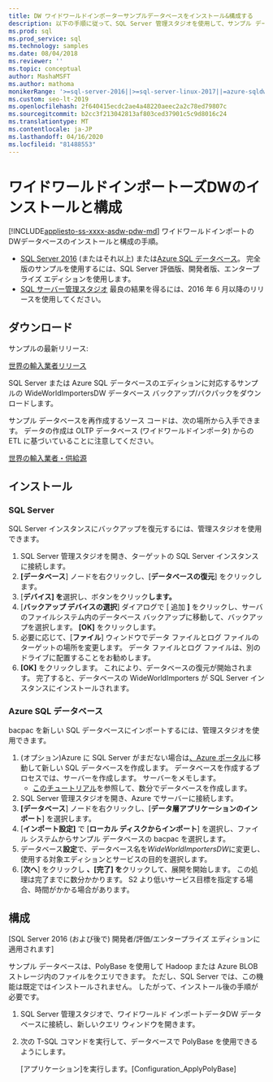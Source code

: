 ```yaml
---
title: DW ワイドワールドインポーターサンプルデータベースをインストール&構成する
description: 以下の手順に従って、SQL Server 管理スタジオを使用して、サンプル データベースをダウンロード、インストール、および構成します。
ms.prod: sql
ms.prod_service: sql
ms.technology: samples
ms.date: 08/04/2018
ms.reviewer: ''
ms.topic: conceptual
author: MashaMSFT
ms.author: mathoma
monikerRange: '>=sql-server-2016||>=sql-server-linux-2017||=azure-sqldw-latest||>=aps-pdw-2016||=sqlallproducts-allversions||=azuresqldb-mi-current'
ms.custom: seo-lt-2019
ms.openlocfilehash: 2f640415ecdc2ae4a48220aeec2a2c78ed79807c
ms.sourcegitcommit: b2cc3f213042813af803ced37901c5c9d8016c24
ms.translationtype: MT
ms.contentlocale: ja-JP
ms.lasthandoff: 04/16/2020
ms.locfileid: "81488553"
---
```

# <a name="wideworldimportersdw-installation-and-configuration"></a>ワイドワールドインポートーズDWのインストールと構成
[!INCLUDE[appliesto-ss-xxxx-asdw-pdw-md](../includes/appliesto-ss-xxxx-asdw-pdw-md.md)]
ワイドワールドインポートのDWデータベースのインストールと構成の手順。

- [SQL Server 2016](https://www.microsoft.com/evalcenter/evaluate-sql-server-2016) (またはそれ以上) または[Azure SQL データベース](https://azure.microsoft.com/services/sql-database/)。 完全版のサンプルを使用するには、SQL Server 評価版、開発者版、エンタープライズ エディションを使用します。
- [SQL サーバー管理スタジオ](../ssms/download-sql-server-management-studio-ssms.md) 最良の結果を得るには、2016 年 6 月以降のリリースを使用してください。

## <a name="download"></a>ダウンロード

サンプルの最新リリース:

[世界の輸入業者リリース](https://go.microsoft.com/fwlink/?LinkID=800630)

SQL Server または Azure SQL データベースのエディションに対応するサンプルの WideWorldImportersDW データベース バックアップ/バクパックをダウンロードします。

サンプル データベースを再作成するソース コードは、次の場所から入手できます。 データの作成は OLTP データベース (ワイドワールドインポータ) からの ETL に基づいていることに注意してください。

[世界の輸入業者・供給源](https://github.com/Microsoft/sql-server-samples/tree/master/samples/databases/wide-world-importers/sample-scripts)

## <a name="install"></a>インストール


### <a name="sql-server"></a>SQL Server

SQL Server インスタンスにバックアップを復元するには、管理スタジオを使用できます。

1. SQL Server 管理スタジオを開き、ターゲットの SQL Server インスタンスに接続します。
2. **[データベース**] ノードを右クリックし、[**データベースの復元**] をクリックします。
3. [**デバイス] を**選択し、ボタンをクリック**します。**
4. [**バックアップ デバイスの選択**] ダイアログで [ 追加 **]** をクリックし、サーバのファイルシステム内のデータベース バックアップに移動して、バックアップを選択します。 **[OK]** をクリックします。
5. 必要に応じて、[**ファイル**] ウィンドウでデータ ファイルとログ ファイルのターゲットの場所を変更します。 データ ファイルとログ ファイルは、別のドライブに配置することをお勧めします。
6. **[OK]** をクリックします。 これにより、データベースの復元が開始されます。 完了すると、データベースの WideWorldImporters が SQL Server インスタンスにインストールされます。

### <a name="azure-sql-database"></a>Azure SQL データベース

bacpac を新しい SQL データベースにインポートするには、管理スタジオを使用できます。

1. (オプション)Azure に SQL Server がまだない場合は[、Azure ポータル](https://portal.azure.com/)に移動して新しい SQL データベースを作成します。 データベースを作成するプロセスでは、サーバーを作成します。 サーバーをメモします。
   - [このチュートリアル](https://azure.microsoft.com/documentation/articles/sql-database-get-started/)を参照して、数分でデータベースを作成します。
2. SQL Server 管理スタジオを開き、Azure でサーバーに接続します。
3. **[データベース**] ノードを右クリックし、[**データ層アプリケーションのインポート**] を選択します。
4. [**インポート設定]** で [**ローカル ディスクからインポート**] を選択し、ファイル システムからサンプル データベースの bacpac を選択します。
5. データベース**設定**で、データベース名を*WideWorldImportersDW*に変更し、使用する対象エディションとサービスの目的を選択します。
6. [**次へ**] をクリックし **、[完了] を**クリックして、展開を開始します。 この処理は完了までに数分かかります。 S2 より低いサービス目標を指定する場合、時間がかかる場合があります。

## <a name="configuration"></a>構成

[SQL Server 2016 (および後で) 開発者/評価/エンタープライズ エディションに適用されます]

サンプル データベースは、PolyBase を使用して Hadoop または Azure BLOB ストレージ内のファイルをクエリできます。 ただし、SQL Server では、この機能は既定ではインストールされません。 したがって、インストール後の手順が必要です。

1. SQL Server 管理スタジオで、ワイドワールド インポートデータDW データベースに接続し、新しいクエリ ウィンドウを開きます。
2. 次の T-SQL コマンドを実行して、データベースで PolyBase を使用できるようにします。

   [アプリケーション]を実行します。[Configuration_ApplyPolyBase]
